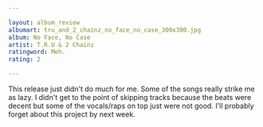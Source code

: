 ```yaml
---

layout: album_review
albumart: tru_and_2_chainz_no_face_no_case_300x300.jpg
album: No Face, No Case
artist: T.R.U & 2 Chainz
ratingword: Meh.
rating: 2

---
```


This release just didn't do much for me. Some of the songs really strike me as lazy. I didn't get to the point of skipping tracks because the beats were decent but some of the vocals/raps on top just were not good. I'll probably forget about this project by next week.